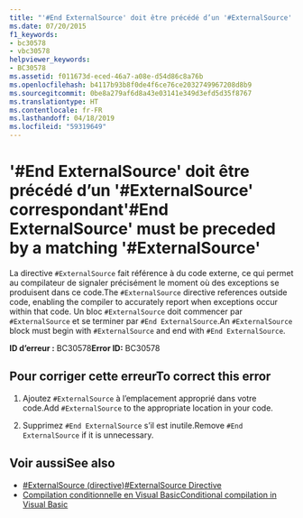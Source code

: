 ```yaml
---
title: "'#End ExternalSource' doit être précédé d’un '#ExternalSource' correspondant"
ms.date: 07/20/2015
f1_keywords:
- bc30578
- vbc30578
helpviewer_keywords:
- BC30578
ms.assetid: f011673d-eced-46a7-a08e-d54d86c8a76b
ms.openlocfilehash: b4117b93b8f0de4f6ce76ce2032749967208d8b9
ms.sourcegitcommit: 0be8a279af6d8a43e03141e349d3efd5d35f8767
ms.translationtype: HT
ms.contentlocale: fr-FR
ms.lasthandoff: 04/18/2019
ms.locfileid: "59319649"
---
```

# <a name="end-externalsource-must-be-preceded-by-a-matching-externalsource"></a><span data-ttu-id="7302d-102">'#End ExternalSource' doit être précédé d’un '#ExternalSource' correspondant</span><span class="sxs-lookup"><span data-stu-id="7302d-102">'#End ExternalSource' must be preceded by a matching '#ExternalSource'</span></span>
<span data-ttu-id="7302d-103">La directive `#ExternalSource` fait référence à du code externe, ce qui permet au compilateur de signaler précisément le moment où des exceptions se produisent dans ce code.</span><span class="sxs-lookup"><span data-stu-id="7302d-103">The `#ExternalSource` directive references outside code, enabling the compiler to accurately report when exceptions occur within that code.</span></span> <span data-ttu-id="7302d-104">Un bloc `#ExternalSource` doit commencer par `#ExternalSource` et se terminer par `#End ExternalSource`.</span><span class="sxs-lookup"><span data-stu-id="7302d-104">An `#ExternalSource` block must begin with `#ExternalSource` and end with `#End ExternalSource`.</span></span>  
  
 <span data-ttu-id="7302d-105">**ID d’erreur :** BC30578</span><span class="sxs-lookup"><span data-stu-id="7302d-105">**Error ID:** BC30578</span></span>  
  
## <a name="to-correct-this-error"></a><span data-ttu-id="7302d-106">Pour corriger cette erreur</span><span class="sxs-lookup"><span data-stu-id="7302d-106">To correct this error</span></span>  
  
1. <span data-ttu-id="7302d-107">Ajoutez `#ExternalSource` à l’emplacement approprié dans votre code.</span><span class="sxs-lookup"><span data-stu-id="7302d-107">Add `#ExternalSource` to the appropriate location in your code.</span></span>  
  
2. <span data-ttu-id="7302d-108">Supprimez `#End ExternalSource` s’il est inutile.</span><span class="sxs-lookup"><span data-stu-id="7302d-108">Remove `#End ExternalSource` if it is unnecessary.</span></span>  
  
## <a name="see-also"></a><span data-ttu-id="7302d-109">Voir aussi</span><span class="sxs-lookup"><span data-stu-id="7302d-109">See also</span></span>

- [<span data-ttu-id="7302d-110">#ExternalSource (directive)</span><span class="sxs-lookup"><span data-stu-id="7302d-110">#ExternalSource Directive</span></span>](../../visual-basic/language-reference/directives/externalsource-directive.md)
- [<span data-ttu-id="7302d-111">Compilation conditionnelle en Visual Basic</span><span class="sxs-lookup"><span data-stu-id="7302d-111">Conditional compilation in Visual Basic</span></span>](~/docs/visual-basic/programming-guide/program-structure/conditional-compilation.md)
